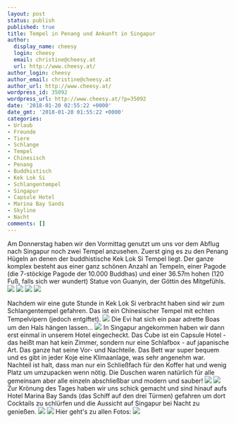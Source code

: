 ```yaml
---
layout: post
status: publish
published: true
title: Tempel in Penang und Ankunft in Singapur
author:
  display_name: cheesy
  login: cheesy
  email: christine@cheesy.at
  url: http://www.cheesy.at/
author_login: cheesy
author_email: christine@cheesy.at
author_url: http://www.cheesy.at/
wordpress_id: 35092
wordpress_url: http://www.cheesy.at/?p=35092
date: '2018-01-20 02:55:22 +0000'
date_gmt: '2018-01-20 01:55:22 +0000'
categories:
- Urlaub
- Freunde
- Tiere
- Schlange
- Tempel
- Chinesisch
- Penang
- Buddhistisch
- Kek Lok Si
- Schlangentempel
- Singapur
- Capsule Hotel
- Marina Bay Sands
- Skyline
- Nacht
comments: []
---
```

Am Donnerstag haben wir den Vormittag genutzt um uns vor dem Abflug nach Singapur noch zwei Tempel anzusehen.
Zuerst ging es zu den Penang Hügeln an denen der buddhistische Kek Lok Si Tempel liegt. Der ganze komplex besteht aus einer ganz schönen Anzahl an Tempeln, einer Pagode (die 7-stöckige Pagode der 10.000 Buddhas) und einer 36.57m hohen (120 Fuß, falls sich wer wundert) Statue von Guanyin, der Göttin des Mitgefühls.
![](http://www.cheesy.at/wp-content/uploads/Day13-Penang-038.jpg)
![](http://www.cheesy.at/wp-content/uploads/Day13-Penang-027b.jpg)
![](http://www.cheesy.at/wp-content/uploads/Day13-Penang-046b.jpg)
![](http://www.cheesy.at/wp-content/uploads/Day13-Penang-038c.jpg)
<!--more-->
Nachdem wir eine gute Stunde in Kek Lok Si verbracht haben sind wir zum Schlangentempel gefahren. Das ist ein Chinesischer Tempel mit echten Tempelvipern (jedoch entgiftet).
![](http://www.cheesy.at/wp-content/uploads/Day13-Penang-050b.jpg)
Die Evi hat sich ein paar adrette Boas um den Hals hängen lassen...
![](http://www.cheesy.at/wp-content/uploads/Day13-Penang-055.jpg)
In Singapur angekommen haben wir dann erst einmal in unserem Hotel eingecheckt. Das Cube ist ein Capsule Hotel - das heißt man hat kein Zimmer, sondern nur eine Schlafbox - auf japanische Art. Das ganze hat seine Vor- und Nachteile. Das Bett war super bequem und es gibt in jeder Koje eine Klimaanlage, was sehr angenehm war. Nachteil ist halt, dass man nur ein Schließfach für den Koffer hat und wenig Platz um umzupacken wenn nötig. Die Duschen waren natürlich für alle gemeinsam aber alle einzeln abschließbar und modern und sauber!
![](http://www.cheesy.at/wp-content/uploads/Day13-Penang-060.jpg)
![](http://www.cheesy.at/wp-content/uploads/Day13-Penang-059.jpg)
Zur Krönung des Tages haben wir uns schick gemacht und sind hinauf aufs Hotel Marina Bay Sands (das Schiff auf den drei Türmen) gefahren um dort Cocktails zu schlürfen und die Aussicht auf Singapur bei Nacht zu genießen.
![](http://www.cheesy.at/wp-content/uploads/Day13-Penang-065b.jpg)
![](http://www.cheesy.at/wp-content/uploads/Day13-Penang-066b.jpg)
Hier geht's zu allen Fotos:
[![](http://www.cheesy.at/wp-content/uploads/Day13-Penang-051b.jpg)](http://www.cheesy.at/fotos/urlaub/malaysien/tag-13-tempel-in-penang-und-singapur-skyline/)

